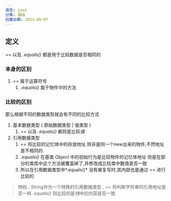 ```yaml
---
语言: java
分类: 基础
创建日期: 2021-09-07
---
```

## 定义

*==* 以及 *.equals()* 都是用于比较数据是否相同的

### 本身的区别

1. *==*  属于运算符号
	1. *.equals()* 属于物件中的方法

### 比较的区别

那么根据不同的数据类型就会有不同的比较方式

1. 基本数据类型 ( 原始数据类型 | 值类型 )
    1. *==* 以及 *.equals()* 都将是比较*值*
2. 引用数据类型
    1. *==* 将比较的记忆体中的存放地址
    除非是同一个new出来的物件,不然地址是不相同的
    2. *.equals()* 在基类 *Object* 中的初始行为是比较物件的记忆体地址
    但是在部分的类库中这个方法被覆盖掉了,并修改成比较类中数值是否一致
    3. 所以在引用数据类型中*.equals()* 没有被复写时,其内部也是通过 *==* 进行比较的

> 特别 : 
 String作为一个特殊的引用数据类型 , 
*==* 将判断字符串的引用地址是否一样
*.equals()* 则比较的是*栈*中的内容是否一致
